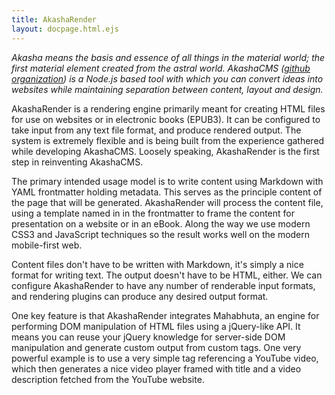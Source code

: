 ```yaml
---
title: AkashaRender
layout: docpage.html.ejs
---
```


_Akasha means the basis and essence of all things in the material world; the first material element created from the astral world. AkashaCMS ([github organization](https://github.com/akashacms)) is a Node.js based tool with which you can convert ideas into websites while maintaining separation between content, layout and design._

AkashaRender is a rendering engine primarily meant for creating HTML files for use on websites or in electronic books (EPUB3).  It can be configured to take input from any text file format, and produce rendered output.  The system is extremely flexible and is being built from the experience gathered while developing AkashaCMS.  Loosely speaking, AkashaRender is the first step in reinventing AkashaCMS.

The primary intended usage model is to write content using Markdown with YAML frontmatter holding metadata.  This serves as the principle content of the page that will be generated.  AkashaRender will process the content file, using a template named in in the frontmatter to frame the content for presentation on a website or in an eBook.  Along the way we use modern CSS3 and JavaScript techniques so the result works well on the modern mobile-first web.

Content files don't have to be written with Markdown, it's simply a nice format for writing text.  The output doesn't have to be HTML, either.  We can configure AkashaRender to have any number of renderable input formats, and rendering plugins can produce any desired output format.

One key feature is that AkashaRender integrates Mahabhuta, an engine for performing DOM manipulation of HTML files using a jQuery-like API.  It means you can reuse your jQuery knowledge for server-side DOM manipulation and generate custom output from custom tags.  One very powerful example is to use a very simple tag referencing a YouTube video, which then generates a nice video player framed with title and a video description fetched from the YouTube website.
